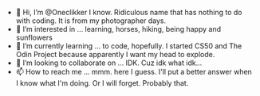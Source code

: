 - 👋 Hi, I’m @Oneclikker   I know. Ridiculous name that has nothing to do with coding. It is from my photographer days.
- 👀 I’m interested in ...  learning, horses, hiking, being happy and sunflowers
- 🌱 I’m currently learning ...  to code, hopefully. I started CS50 and The Odin Project because apparently I want my head to explode. 
- 💞️ I’m looking to collaborate on ...  IDK. Cuz idk what idk...
- 📫 How to reach me ...  mmm. here I guess. I'll put a better answer when I know what I'm doing. Or I will forget. Probably that. 

<!---
Oneclikker/Oneclikker is a ✨ special ✨ repository because its `README.md` (this file) appears on your GitHub profile.
You can click the Preview link to take a look at your changes.
--->
